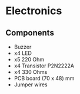 # Electronics
## Components
- Buzzer
- x4 LED
- x5 220 Ohm
- x4 Transistor P2N2222A
- x4 330 Ohms
- PCB board (70 x 48) mm
- Jumper wires

